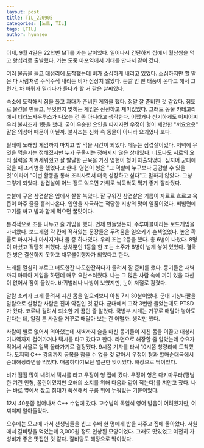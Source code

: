 ```yaml
---
layout: post
title: TIL_220905
categories: [노트, TIL]
tags: [TIL]
author: hyunseo
---
```


어제, 9월 4일은 22학번 MT를 가는 날이었다. 일어나서 간단하게 집에서 월남쌈을 먹고 왕십리로 출발했다. 가는 도중 마포역에서 기태를 만나서 같이 갔다.

여러 물품을 들고 대성리에 도착했는데 비가 소심하게 내리고 있었다. 소심하지만 할 말은 다 사람처럼 주적주적 내리는 비가 심상치 않았다. 눈깔 안 삔 태풍이 온다고 해서 그런가. 차 바퀴가 밀리다가 돌다가 할 거 같은 날씨였다.

숙소에 도착해서 짐을 풀고 과대가 준비한 게임을 했다. 정말 잘 준비한 것 같았다. 점토로 물건을 만들고, 무엇인지 맞히는 게임은 신선하고 재미있었다. 그래도 동물 카테고리에서 티라노사우루스가 나오는 건 좀 아니라고 생각한다. 어쨌거나 신기하게도 어찌어찌 우리 불사조가 1등을 했다. 굳이 우승한 요인을 따지자면 우정이 형이 제안한 "끼요요욧" 같은 의성어 때문이 아닐까. 불사조는 신화 속 동물이 아니라 요괴였나 보다.

릴레이 노래방 게임까지 마치고 밥 먹을 시간이 되었다. 메뉴는 삼겹살이었다. 저녁에 무엇을 먹을지는 정해졌지만 누가 구울지는 정해지지 않은 상태였다. 너도나도 서로의 요리 실력을 치켜세워줬고 잘 발달한 근육을 가진 영현이 형이 차출되었다. 심지어 군대에 있을 때 조리병을 했었다고 한다. 영현이 형은 "그 역할에 누구보다 공감할 수 있을 것"이라며 "이번 활동을 통해 조리사로서 더욱 성장하고 싶다"고 말하지 않았다. 그냥 그렇게 되었다. 삼겹살이 어느 정도 익으면 가위로 싹둑싹둑 먹기 좋게 잘라줬다.

숯불에 구운 삼겹살은 입에서 살살 녹았다. 잘 구워진 삼겹살은 기름이 자르르 흐르고 육즙이 아주 줄줄 흘러나온다. 입안을 자극하는 적당한 지방의 맛이 일품이었다.
비빔면에 고기를 싸고 밥과 함께 먹으면 꿀맛이다.

본격적으로 조를 나누고 술 게임을 했다. 언제 만들었는지, 주루마블이라는 보드게임을 가져왔다. 보드게임 각 칸에 적혀있는 문장들은 두려움을 일으키기 손색없었다. 높은 확률로 마시거나 마셔지거나 둘 중 하나였다. 우리 조는 2등을 했다. 총 6병이 나왔다. 8명이 마셨고 적당히 취했다. 상처뿐인 1등을 한 조는 소주가 8병이 넘게 쌓여 있었다. 결국 한 병은 결산하지 못하고 채무불이행자가 되었다고 한다.

노래를 열심히 부르고 너도한잔 나도한잔하다가 졸려서 잘 준비를 했다. 동기들은 새벽까지 마피아 게임을 하던데 매우 요란스러웠다. 나는 그 많은 사람 속에 끼여 있을 자신이 없어서 잠이 들었다. 바퀴벌레나 나방이 보였지만, 눈이 저절로 감겼다.

알람 소리가 크게 울려서 지친 몸을 일으켜보니 아침 7시 30분이었다. 군대 기상나팔을 알람으로 설정한 사람은 진짜 악질인 것 같다. 군대에서 고작 3번만 들었는데도 PTSD가 왔다. 코로나 걸려서 퇴소한 게 꿈인 줄 알았다. 국방부 시계는 거꾸로 매달아 놓아도 간다는 데, 알람 튼 사람을 거꾸로 매달아 보는 건 어떨까. 생각만 했다.

사람이 별로 없어서 의아했는데 새벽까지 술을 마신 동기들이 지친 몸을 이끌고 대성리 기차역까지 걸어가거나 택시를 타고 갔다고 한다. 라면으로 해장할 줄 알았는데 수요가 적어서 서울로 일찍 올라가기로 결정됐다. 9시쯤 기차를 타서 10시쯤 청량리에 도착했다. 도저히 C++ 강의까지 공복을 참을 수 없을 것 같아서 우정이 형과 할매순대국에서 순대해장라면을 먹었다. 매콤하다기보단 얼큰한 맛이었다. 해장으로 딱이었다.

비가 점점 많이 내려서 택시를 타고 우정이 형 집에 갔다. 우정이 형은 다키마쿠라(평범한 기린 인형, 꿀린이였지만 오해의 소지를 위해 다음과 같이 적는다)를 껴안고 잤다. 나는 바로 옆에서 잤고 침대가 푹신해서 구름 위에 누워있는 기분이었다.

12시 40분쯤 일어나서 C++ 수업에 갔다. 교수님의 독일식 영어 발음이 어려웠지만, 어찌저찌 알아들었다.

오후에는 모교에 가서 선생님들을 뵙고 후배 한 명에게 밥을 사주고 집에 돌아왔다. 서원에서 갈비탕을 먹었는데 3,000원 정도 인상된 모양이었다. 그래도 맛있었고 여전히 가성비가 좋은 맛집인 것 같다. 갈비탕도 해장으로 딱이었다.

